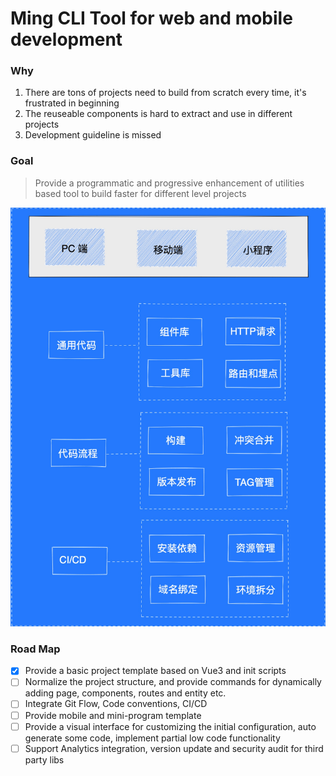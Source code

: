 Ming CLI Tool for web and mobile development
====================

### Why

1. There are tons of projects need to build from scratch every time, it's frustrated in beginning
2. The reuseable components is hard to extract and use in different projects
3. Development guideline is missed 

### Goal
> Provide a programmatic and progressive enhancement of utilities based tool to build faster for different level projects

![Goal](/assets/architect.jpg)

### Road Map
- [x] Provide a basic project template based on Vue3 and init scripts
- [ ] Normalize the project structure, and provide commands for dynamically adding page, components, routes and entity etc.
- [ ] Integrate Git Flow, Code conventions, CI/CD
- [ ] Provide mobile and mini-program template
- [ ] Provide a visual interface for customizing the initial configuration, auto generate some code, implement partial low code functionality
- [ ] Support Analytics integration, version update and security audit for third party libs
